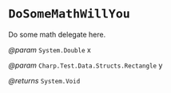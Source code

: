 # `DoSomeMathWillYou`

Do some math delegate here.

*@param* `System.Double` x

*@param* `Charp.Test.Data.Structs.Rectangle` y

*@returns* `System.Void`